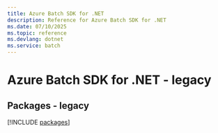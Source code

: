 ```yaml
---
title: Azure Batch SDK for .NET
description: Reference for Azure Batch SDK for .NET
ms.date: 07/10/2025
ms.topic: reference
ms.devlang: dotnet
ms.service: batch
---
```

# Azure Batch SDK for .NET - legacy
## Packages - legacy
[!INCLUDE [packages](batch-index.md)]